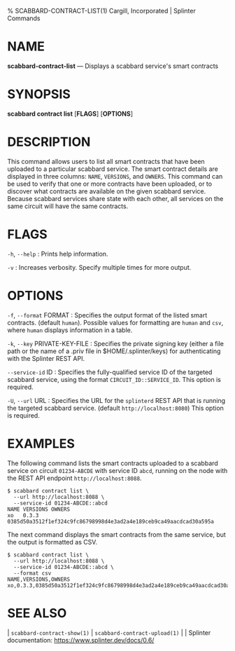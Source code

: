 % SCABBARD-CONTRACT-LIST(1) Cargill, Incorporated | Splinter Commands
<!--
  Copyright 2018-2021 Cargill Incorporated
  Licensed under Creative Commons Attribution 4.0 International License
  https://creativecommons.org/licenses/by/4.0/
-->

NAME
====

**scabbard-contract-list** — Displays a scabbard service's smart contracts

SYNOPSIS
========

**scabbard contract list** \[**FLAGS**\] \[**OPTIONS**\]

DESCRIPTION
===========
This command allows users to list all smart contracts that have been uploaded to
a particular scabbard service. The smart contract details are displayed in three
columns: `NAME`, `VERSIONS`, and `OWNERS`. This command can be used to verify
that one or more contracts have been uploaded, or to discover what contracts are
available on the given scabbard service. Because scabbard services share state
with each other, all services on the same circuit will have the same contracts.

FLAGS
=====
`-h`, `--help`
: Prints help information.

`-v`
: Increases verbosity. Specify multiple times for more output.

OPTIONS
=======
`-f`, `--format` FORMAT
: Specifies the output format of the listed smart contracts. (default `human`).
  Possible values for formatting are `human` and `csv`, where `human` displays
  information in a table.

`-k`, `--key` PRIVATE-KEY-FILE
: Specifies the private signing key (either a file path or the name of a
  .priv file in $HOME/.splinter/keys) for authenticating with the Splinter REST
  API.

`--service-id` ID
: Specifies the fully-qualified service ID of the targeted scabbard service,
  using the format `CIRCUIT_ID::SERVICE_ID`. This option is required.

`-U`, `--url` URL
: Specifies the URL for the `splinterd` REST API that is running the targeted
  scabbard service. (default `http://localhost:8080`) This option is required.

EXAMPLES
========
The following command lists the smart contracts uploaded to a scabbard service
on circuit `01234-ABCDE` with service ID `abcd`, running on the node with the
REST API endpoint `http://localhost:8088`.

```
$ scabbard contract list \
  --url http://localhost:8088 \
  --service-id 01234-ABCDE::abcd
NAME VERSIONS OWNERS
xo   0.3.3    0385d50a3512f1ef324c9fc86798998d4e3ad2a4e189ceb9ca49aacdcad30a595a
```

The next command displays the smart contracts from the same service, but
the output is formatted as CSV.

```
$ scabbard contract list \
  --url http://localhost:8088 \
  --service-id 01234-ABCDE::abcd \
  --format csv
NAME,VERSIONS,OWNERS
xo,0.3.3,0385d50a3512f1ef324c9fc86798998d4e3ad2a4e189ceb9ca49aacdcad30a595a
```

SEE ALSO
========
| `scabbard-contract-show(1)`
| `scabbard-contract-upload(1)`
|
| Splinter documentation: https://www.splinter.dev/docs/0.6/
